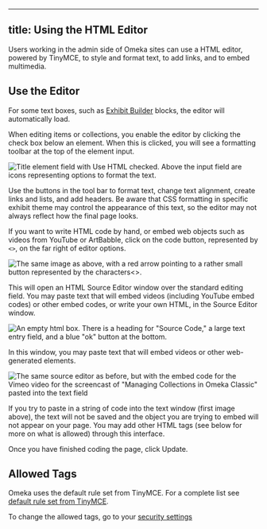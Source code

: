 ---
title: Using the HTML Editor
----
Users working in the admin side of Omeka sites can use a HTML editor, powered by TinyMCE, to style and format text, to add links, and to embed multimedia.

Use the Editor
----------------------------------------------------------------
For some text boxes, such as [Exhibit Builder](/plugins/ExhibitBuilder) blocks, the editor will automatically load.

When editing items or collections, you enable the editor by clicking the check box below an element. When this is clicked, you will see a formatting toolbar at the top of the element input.

![Title element field with Use HTML checked. Above the input field are icons representing options to format the text.](/doc_files/Wysiwyg_item.png)

Use the buttons in the tool bar to format text, change text alignment, create links and lists, and add headers. Be aware that CSS formatting in specific exhibit theme may control the appearance of this text, so the editor may not always reflect how the final page looks.

If you want to write HTML code by hand, or embed web objects such as videos from YouTube or ArtBabble, click on the  code button, represented by `<>`, on the far right of editor options.

![The same image as above, with a red arrow pointing to a rather small button represented by the characters`<>`.](/doc_files/Wysiwyg_HTMLbutton.png)

This will open an HTML Source Editor window over the standard editing field. You may paste text that will embed videos (including YouTube embed codes) or other embed codes, or write your own HTML, in the Source Editor window. 

![An empty html box. There is a heading for "Source Code," a large text entry field, and a blue "ok" button at the bottom.](/doc_files/htmleditor.png)

In this window, you may paste text that will embed videos or other web-generated elements. 

![The same source editor as before, but with the embed code for the Vimeo video for the screencast of "Managing Collections in Omeka Classic" pasted into the text field](/doc_files/htmlembed.png)

If you try to paste in a string of code into the text window (first image above), the text will not be saved and the object you are trying to embed will not appear on your page. You may add other HTML tags (see below for more on what is allowed) through this interface.

Once you have finished coding the page, click Update.

Allowed Tags
----------------------------------------------------------------
Omeka uses the default rule set from TinyMCE. For a complete list see [default rule set from TinyMCE](http://tinymce.moxiecode.com/wiki.php/Configuration:valid_elements).

To change the allowed tags, go to your [security settings](../Admin/Settings/Security_Settings.md)
